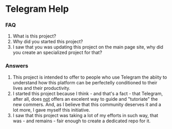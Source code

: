 # Telegram Help

### FAQ

1. What is this project?
2. Why did you started this project?
3. I saw that you was updating this project on the main page site, why did you create an specialized project for that?

### Answers

1. This project is intended to offer to people who use Telegram the abiity to understand how this platform can be perfectelly conditioned to their lives and their productivity.
2.  I started this project because I think - and that's a fact - that Telegram, after all, does <u>not</u> offers an excelent way to guide and "tutoriate" the new commers. And, as I believe that this community deserves it and a lot more, I gave myself this initiative.
3. I saw that this project was taking a lot of my efforts in such way, that was - and remains - fair enough to create a dedicated repo for it.